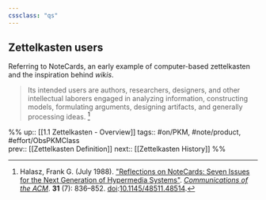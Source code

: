 ```yaml
---
cssclass: "qs"
---
```

## Zettelkasten users

Referring to NoteCards, an early example of computer-based zettelkasten and the inspiration behind _wikis_.
> Its intended users are authors, researchers, designers, and other intellectual laborers engaged in analyzing information, constructing models, formulating arguments, designing artifacts, and generally processing ideas. [^1]

%%
up:: [[1.1 Zettelkasten - Overview]]
tags:: #on/PKM, #note/product, #effort/ObsPKMClass  
prev:: [[Zettelkasten Definition]]
next:: [[Zettelkasten History]]
%%
[^1]: Halasz, Frank G. (July 1988). ["Reflections on NoteCards: Seven Issues for the Next Generation of Hypermedia Systems"](https://doi.org/10.1145%2F48511.48514). _[Communications of the ACM](https://en.wikipedia.org/wiki/Communications_of_the_ACM "Communications of the ACM")_. **31** (7): 836–852. [doi](https://en.wikipedia.org/wiki/Doi_(identifier) "Doi (identifier)"):[10.1145/48511.48514](https://doi.org/10.1145%2F48511.48514).